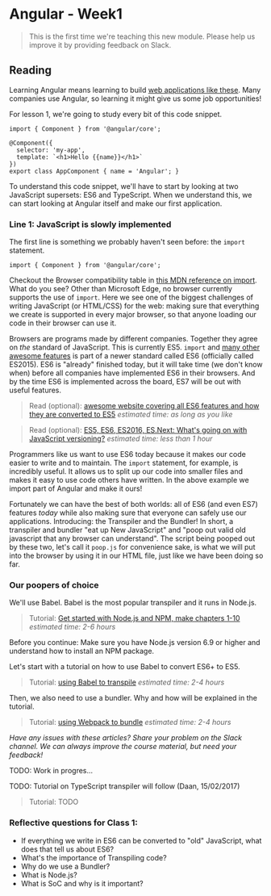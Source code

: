 # Angular - Week1

> This is the first time we're teaching this new module. Please help us improve it by providing feedback on Slack.

## Reading
Learning Angular means learning to build [web applications like these](http://angularexpo.com/). Many companies use Angular, so learning it might give us some job opportunities!

For lesson 1, we're going to study every bit of this code snippet. 

```
import { Component } from '@angular/core';

@Component({
  selector: 'my-app',
  template: `<h1>Hello {{name}}</h1>`
})
export class AppComponent { name = 'Angular'; }
```

To understand this code snippet, we'll have to start by looking at two JavaScript supersets: ES6 and TypeScript. When we understand this, we can start looking at Angular itself and make our first application.

### Line 1: JavaScript is slowly implemented
The first line is something we probably haven't seen before: the `import` statement.
```
import { Component } from '@angular/core';
```

Checkout the Browser compatibility table in [this MDN reference on import](https://developer.mozilla.org/en-US/docs/Web/JavaScript/Reference/Statements/import). What do you see? Other than Microsoft Edge, no browser currently supports the use of `import`. Here we see one of the biggest challenges of writing JavaScript (or HTML/CSS) for the web: making sure that everything we create is supported in every major browser, so that anyone loading our code in their browser can use it.

Browsers are programs made by different companies. Together they agree on *the* standard of JavaScript. This is currently ES5. `import` and [many other awesome features](http://es6-features.org/) is part of a newer standard called ES6 (officially called ES2015). ES6 is "already" finished today, but it will take time (we don't know when) before all companies have implemented ES6 in their browsers. And by the time ES6 is implemented across the board, ES7 will be out with useful features.

> Read (optional): [awesome website covering all ES6 features and how they are converted to ES5](http://es6-features.org/) _estimated time: as long as you like_

> Read (optional): [ES5, ES6, ES2016, ES.Next: What's going on with JavaScript versioning?](https://benmccormick.org/2015/09/14/es5-es6-es2016-es-next-whats-going-on-with-javascript-versioning/) _estimated time: less than 1 hour_

Programmers like us want to use ES6 today because it makes our code easier to write and to maintain. The `import` statement, for example, is incredibly useful. It allows us to split up our code into smaller files and makes it easy to use code others have written. In the above example we import part of Angular and make it ours!

Fortunately we can have the best of both worlds: all of ES6 (and even ES7) features _today_ while also making sure that everyone can safely use our applications. Introducing: the Transpiler and the Bundler! In short, a transpiler and bundler "eat up New JavaScript" and "poop out valid old javascript that any browser can understand". The script being pooped out by these two, let's call it `poop.js` for convenience sake, is what we will put into the browser by using it in our HTML file, just like we have been doing so far.

### Our poopers of choice
We'll use Babel. Babel is the most popular transpiler and it runs in Node.js.

> Tutorial: [Get started with Node.js and NPM, make chapters 1-10](https://docs.npmjs.com/getting-started)
_estimated time: 2-6 hours_

Before you continue: Make sure you have Node.js version 6.9 or higher and understand how to install an NPM package.

Let's start with a tutorial on how to use Babel to convert ES6+ to ES5.
> Tutorial: [using Babel to transpile](tutorialTranspiling.md) _estimated time: 2-4 hours_

Then, we also need to use a bundler. Why and how will be explained in the tutorial.
> Tutorial: [using Webpack to bundle](tutorialBundling.md) _estimated time: 2-4 hours_

_Have any issues with these articles? Share your problem on the Slack channel. We can always improve the course material, but need your feedback!_

TODO: Work in progres...

TODO: Tutorial on TypeScript transpiler will follow (Daan, 15/02/2017)

> Tutorial: TODO

### Reflective questions for Class 1:
- If everything we write in ES6 can be converted to "old" JavaScript, what does that tell us about ES6?
- What's the importance of Transpiling code?
- Why do we use a Bundler?
- What is Node.js?
- What is SoC and why is it important?

